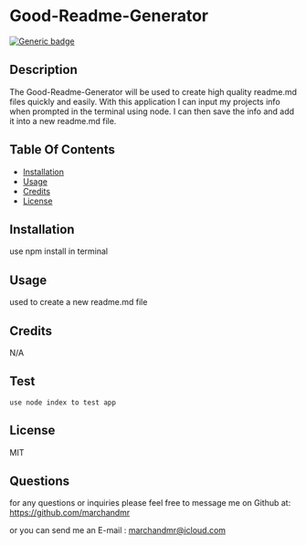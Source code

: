 # Good-Readme-Generator 
  
  [![Generic badge](https://img.shields.io/badge/<License>-<MIT>-<COLOR>.svg)](https://shields.io/)

  ##  Description
  
  The Good-Readme-Generator will be used to create high quality readme.md files quickly and easily. With this application I can input my projects info when prompted in the terminal using node. I can then save the info and add it into a new readme.md file.


  ## Table Of Contents

  * [Installation](#installation)
  * [Usage](#usage)
  * [Credits](#credits)
  * [License](#license)

  ## Installation

  use npm install in terminal

  ## Usage

  used to create a new readme.md file

  ## Credits

  N/A

  ## Test

    use node index to test app

  ## License

  MIT

## Questions

  for any questions or inquiries  please feel free to message me on Github at: https://github.com/marchandmr

  or you can send me an E-mail :  marchandmr@icloud.com

 

 
